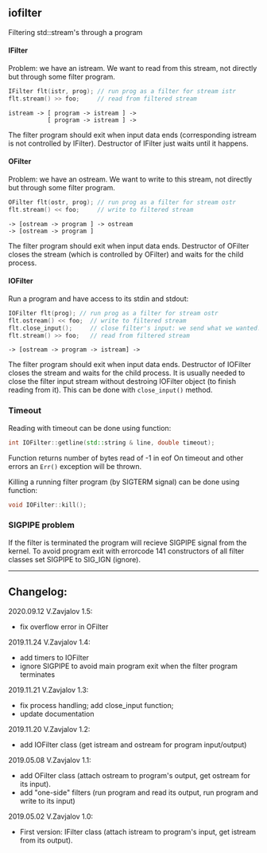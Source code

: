 ## iofilter

Filtering std::stream's through a program

#### IFilter

Problem: we have an istream. We want to read from this stream, not
directly but through some filter program.

```c++
IFilter flt(istr, prog); // run prog as a filter for stream istr
flt.stream() >> foo;     // read from filtered stream
```

```
istream -> [ program -> istream ] ->
           [ program -> istream ] ->
```

The filter program should exit when input data ends
(corresponding istream is not controlled by IFilter).
Destructor of IFilter just waits until it happens.

#### OFilter

Problem: we have an ostream. We want to write to this stream, not
directly but through some filter program.

```c++
OFilter flt(ostr, prog); // run prog as a filter for stream ostr
flt.stream() << foo;     // write to filtered stream
```

```
-> [ostream -> program ] -> ostream
-> [ostream -> program ]
```

The filter program should exit when input data ends. Destructor of
OFilter closes the stream (which is controlled by OFilter) and waits for
the child process.

#### IOFilter

Run a program and have access to its stdin and stdout:
```c++
IOFilter flt(prog); // run prog as a filter for stream ostr
flt.ostream() << foo;  // write to filtered stream
flt.close_input();     // close filter's input: we send what we wanted.
flt.stream() >> foo;   // read from filtered stream
```

```
-> [ostream -> program -> istream] ->
```

The filter program should exit when input data ends.
Destructor of IOFilter closes the stream and waits for the
child process. It is usually needed to close the filter input
stream without destroing IOFilter object (to finish reading from it).
This can be done with `close_input()` method.

### Timeout

Reading with timeout can be done using function:
```c++
int IOFilter::getline(std::string & line, double timeout);
```

Function returns number of bytes read of -1 in eof
On timeout and other errors an `Err()` exception will be thrown.

Killing a running filter program (by SIGTERM signal)
can be done using function:
```c++
void IOFilter::kill();
```


### SIGPIPE problem

If the filter is terminated the program will recieve SIGPIPE signal from
the kernel. To avoid program exit with errorcode 141 constructors
of all filter classes set SIGPIPE to SIG_IGN (ignore).

------------
## Changelog:

2020.09.12 V.Zavjalov 1.5:
- fix overflow error in OFilter

2019.11.24 V.Zavjalov 1.4:
- add timers to IOFilter
- ignore SIGPIPE to avoid main program exit when the filter program terminates

2019.11.21 V.Zavjalov 1.3:
- fix process handling; add close_input function;
- update documentation

2019.11.20 V.Zavjalov 1.2:
- add IOFilter class (get istream and ostream for
  program input/output)

2019.05.08 V.Zavjalov 1.1:
- add OFilter class (attach ostream to program's output,
  get ostream for its input).
- add "one-side" filters (run program and read its output,
  run program and write to its input)

2019.05.02 V.Zavjalov 1.0:
- First version:
  IFilter class (attach istream to program's input,
  get istream from its output).
